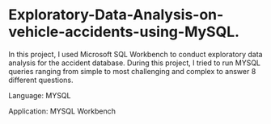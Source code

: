 # Exploratory-Data-Analysis-on-vehicle-accidents-using-MySQL.
In this project, I used Microsoft SQL Workbench to conduct exploratory data analysis for the accident database. 
During this project, I tried to run MYSQL queries ranging from simple to most challenging and complex to answer 8 different questions.

Language: MYSQL

Application: MYSQL Workbench
